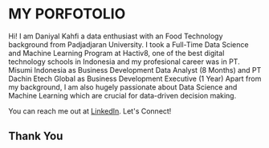 # **MY PORFOTOLIO**

Hi! I am Daniyal Kahfi a data enthusiast with an Food Technology background from Padjadjaran University.  I took a Full-Time Data Science and Machine Learning Program at Hactiv8, one of the best digital technology schools in Indonesia and my profesional career was in PT. Misumi Indonesia as Business Development Data Analyst (8 Months) and PT Dachin Etech Global as Business Development Executive (1 Year)
Apart from my background, I am also hugely passionate about Data Science and Machine Learning which are crucial for data-driven decision making. 

You can reach me out at [LinkedIn](https://www.linkedin.com/in/daniyal-kahfi-332a0921a/). Let's Connect!

Thank You
---
